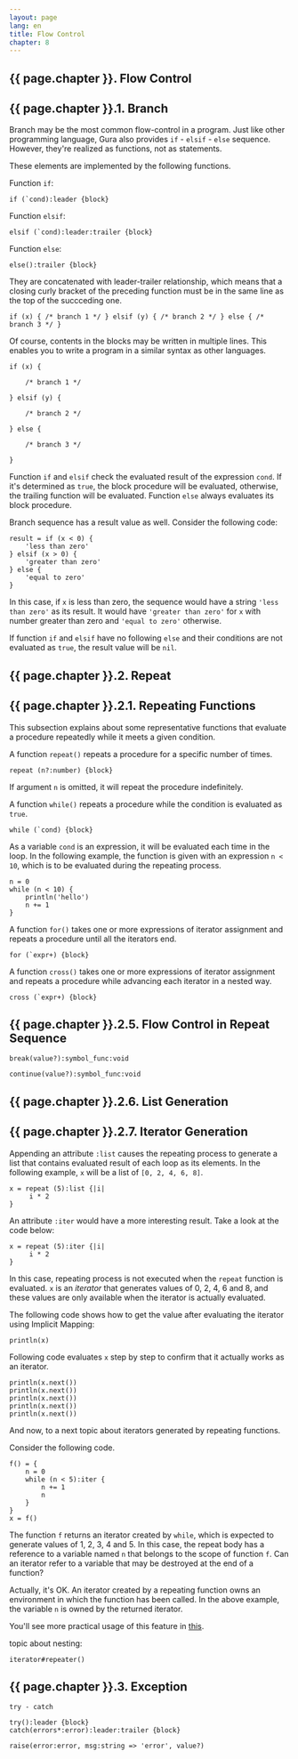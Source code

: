 ```yaml
---
layout: page
lang: en
title: Flow Control
chapter: 8
---
```


## {{ page.chapter }}. Flow Control


## {{ page.chapter }}.1. Branch

Branch may be the most common flow-control in a program.
Just like other programming language,
Gura also provides `if` - `elsif` - `else` sequence.
However, they're realized as functions, not as statements.

These elements are implemented by the following functions.

Function `if`:

    if (`cond):leader {block}

Function `elsif`:

    elsif (`cond):leader:trailer {block}

Function `else`:

    else():trailer {block}

They are concatenated with leader-trailer relationship,
which means that a closing curly bracket of the preceding function
must be in the same line as the top of the succceding one.

    if (x) { /* branch 1 */ } elsif (y) { /* branch 2 */ } else { /* branch 3 */ }

Of course, contents in the blocks may be written in multiple lines.
This enables you to write a program in a similar syntax as other languages.

    if (x) {
        
        /* branch 1 */
        
    } elsif (y) {
        
        /* branch 2 */
        
    } else {
        
        /* branch 3 */
        
    }

Function `if` and `elsif` check the evaluated result of the expression `cond`.
If it's determined as `true`, the block procedure will be evaluated,
otherwise, the trailing function will be evaluated.
Function `else` always evaluates its block procedure.

Branch sequence has a result value as well. Consider the following code:

    result = if (x < 0) {
        'less than zero'
    } elsif (x > 0) {
        'greater than zero'
    } else {
        'equal to zero'
    }

In this case, if `x` is less than zero,
the sequence would have a string `'less than zero'` as its result.
It would have `'greater than zero'` for `x` with number greater than zero and
`'equal to zero'` otherwise.

If function `if` and `elsif` have no following `else` and their conditions are not evaluated as `true`,
the result value will be `nil`.


## {{ page.chapter }}.2. Repeat

## {{ page.chapter }}.2.1. Repeating Functions

This subsection explains about some representative functions
that evaluate a procedure repeatedly while it meets a given condition.

A function `repeat()` repeats a procedure for a specific number of times.

    repeat (n?:number) {block}

If argument `n` is omitted, it will repeat the procedure indefinitely.

A function `while()` repeats a procedure while the condition is evaluated as `true`.

    while (`cond) {block}

As a variable `cond` is an expression, it will be evaluated each time in the loop.
In the following example, the function is given with an expression `n < 10`,
which is to be evaluated during the repeating process.

    n = 0
    while (n < 10) {
        println('hello')
        n += 1
    }

A function `for()` takes one or more expressions of iterator assignment
and repeats a procedure until all the iterators end.

    for (`expr+) {block}

A function `cross()` takes one or more expressions of iterator assignment
and repeats a procedure while advancing each iterator in a nested way.

    cross (`expr+) {block}

## {{ page.chapter }}.2.5. Flow Control in Repeat Sequence

    break(value?):symbol_func:void

    continue(value?):symbol_func:void


## {{ page.chapter }}.2.6. List Generation


## {{ page.chapter }}.2.7. Iterator Generation

Appending an attribute `:list` causes the repeating process to generate a list
that contains evaluated result of each loop as its elements.
In the following example, `x` will be a list of `[0, 2, 4, 6, 8]`.

    x = repeat (5):list {|i|
         i * 2
    }

An attribute `:iter` would have a more interesting result. Take a look at the code below:

    x = repeat (5):iter {|i|
         i * 2
    }

In this case, repeating process is not executed when the `repeat` function is evaluated.
`x` is an *iterator* that generates values of 0, 2, 4, 6 and 8,
and these values are only available when the iterator is actually evaluated.

The following code shows how to get the value after evaluating the iterator using Implicit Mapping:

    println(x)

Following code evaluates `x` step by step to confirm that it actually works as an iterator.

    println(x.next())
    println(x.next())
    println(x.next())
    println(x.next())
    println(x.next())

And now, to a next topic about iterators generated by repeating functions.

Consider the following code.

    f() = {
        n = 0
        while (n < 5):iter {
            n += 1
            n
        }
    }
    x = f()

The function `f` returns an iterator created by `while`,
which is expected to generate values of 1, 2, 3, 4 and 5.
In this case, the repeat body has a reference to a variable named `n` that belongs
to the scope of function `f`.
Can an iterator refer to a variable that may be destroyed at the end of a function?

Actually, it's OK. An iterator created by a repeating function owns an environment
in which the function has been called.
In the above example, the variable `n` is owned by the returned iterator.

You'll see more practical usage of this feature in [this](../articles/Script-to-Generate-Prime-Numbers.html).


topic about nesting:

    iterator#repeater()


## {{ page.chapter }}.3. Exception

    try - catch
    
    try():leader {block}
    catch(errors*:error):leader:trailer {block}
    
    raise(error:error, msg:string => 'error', value?)


